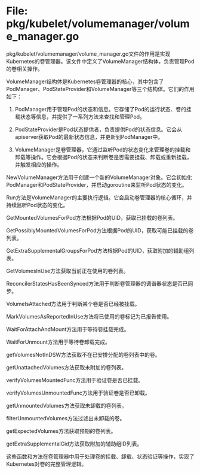 # File: pkg/kubelet/volumemanager/volume_manager.go

pkg/kubelet/volumemanager/volume_manager.go文件的作用是实现Kubernetes的卷管理器。该文件中定义了VolumeManager结构体，负责管理Pod的卷相关操作。

VolumeManager结构体是Kubernetes卷管理器的核心，其中包含了PodManager、PodStateProvider和VolumeManager等三个结构体。它们的作用如下：

1. PodManager用于管理Pod的状态和信息。它存储了Pod的运行状态、卷的挂载状态等信息，并提供了一系列方法来查找和管理Pod。

2. PodStateProvider是Pod状态提供者，负责提供Pod的状态信息。它会从apiserver获取Pod的最新状态信息，并更新到PodManager中。

3. VolumeManager是卷管理器，它通过监听Pod的状态变化来管理卷的挂载和卸载等操作。它会根据Pod的状态来判断卷是否需要挂载、卸载或重新挂载，并触发相应的操作。

NewVolumeManager方法用于创建一个新的VolumeManager对象。它会初始化PodManager和PodStateProvider，并启动goroutine来监听Pod状态的变化。

Run方法是VolumeManager的主要执行逻辑。它会启动卷管理器的核心循环，并持续监听Pod状态的变化。

GetMountedVolumesForPod方法根据Pod的UID，获取已挂载的卷列表。

GetPossiblyMountedVolumesForPod方法根据Pod的UID，获取可能已挂载的卷列表。

GetExtraSupplementalGroupsForPod方法根据Pod的UID，获取附加的辅助组列表。

GetVolumesInUse方法获取当前正在使用的卷列表。

ReconcilerStatesHasBeenSynced方法用于判断卷管理器的调谐器状态是否已同步。

VolumeIsAttached方法用于判断某个卷是否已经被挂载。

MarkVolumesAsReportedInUse方法将已使用的卷标记为已报告使用。

WaitForAttachAndMount方法用于等待卷挂载完成。

WaitForUnmount方法用于等待卷卸载完成。

getVolumesNotInDSW方法获取不在已安排分配的卷列表中的卷。

getUnattachedVolumes方法获取未附加的卷列表。

verifyVolumesMountedFunc方法用于验证卷是否已挂载。

verifyVolumesUnmountedFunc方法用于验证卷是否已卸载。

getUnmountedVolumes方法获取未卸载的卷列表。

filterUnmountedVolumes方法过滤出未卸载的卷。

getExpectedVolumes方法获取预期的卷列表。

getExtraSupplementalGid方法获取附加的辅助组ID列表。

这些函数和方法在卷管理器中用于处理卷的挂载、卸载、状态验证等操作，实现了Kubernetes对卷的完整管理逻辑。

